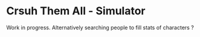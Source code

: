 # Crsuh Them All - Simulator

Work in progress. Alternatively searching people to fill stats of characters ?